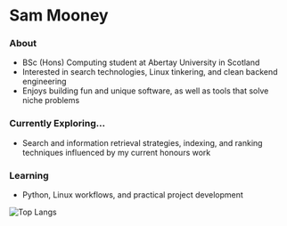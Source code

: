 # Sam Mooney

### About
- BSc (Hons) Computing student at Abertay University in Scotland
- Interested in search technologies, Linux tinkering, and clean backend engineering
- Enjoys building fun and unique software, as well as tools that solve niche problems

### Currently Exploring...
- Search and information retrieval strategies, indexing, and ranking techniques influenced by my current honours work

### Learning
- Python, Linux workflows, and practical project development 

![Top Langs](https://github-readme-stats.vercel.app/api/top-langs/?username=sammooneydev&layout=compact&theme=github_dark_dimmed)